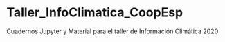 # Taller_InfoClimatica_CoopEsp
Cuadernos Jupyter y Material para el taller de Información Climática 2020

